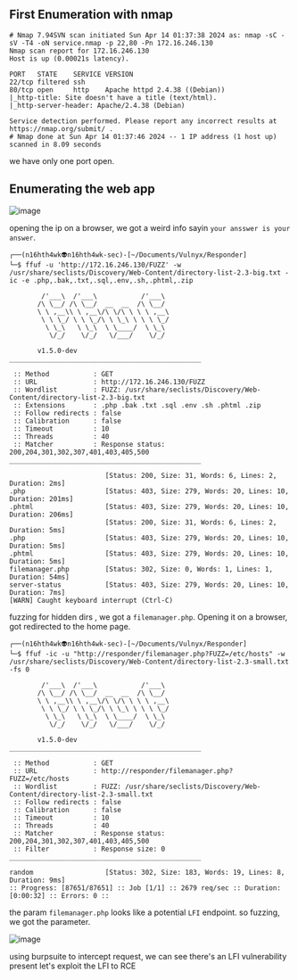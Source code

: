 ## First Enumeration with nmap

```shell
# Nmap 7.94SVN scan initiated Sun Apr 14 01:37:38 2024 as: nmap -sC -sV -T4 -oN service.nmap -p 22,80 -Pn 172.16.246.130
Nmap scan report for 172.16.246.130
Host is up (0.00021s latency).

PORT   STATE    SERVICE VERSION
22/tcp filtered ssh
80/tcp open     http    Apache httpd 2.4.38 ((Debian))
|_http-title: Site doesn't have a title (text/html).
|_http-server-header: Apache/2.4.38 (Debian)

Service detection performed. Please report any incorrect results at https://nmap.org/submit/ .
# Nmap done at Sun Apr 14 01:37:46 2024 -- 1 IP address (1 host up) scanned in 8.09 seconds
```
we have only one port open. 


## Enumerating the web app 

![image](https://github.com/n16hth4wk07/n16hth4wk07.github.io/assets/87468669/da0a7624-0fb4-4b77-b379-ac112d683e43)

opening the ip on a browser, we got a weird info sayin `your ansswer is your answer`.

```shell
┌──(n16hth4wk👽n16hth4wk-sec)-[~/Documents/Vulnyx/Responder]
└─$ ffuf -u 'http://172.16.246.130/FUZZ' -w /usr/share/seclists/Discovery/Web-Content/directory-list-2.3-big.txt -ic -e .php,.bak,.txt,.sql,.env,.sh,.phtml,.zip

        /'___\  /'___\           /'___\       
       /\ \__/ /\ \__/  __  __  /\ \__/       
       \ \ ,__\\ \ ,__\/\ \/\ \ \ \ ,__\      
        \ \ \_/ \ \ \_/\ \ \_\ \ \ \ \_/      
         \ \_\   \ \_\  \ \____/  \ \_\       
          \/_/    \/_/   \/___/    \/_/       

       v1.5.0-dev
________________________________________________

 :: Method           : GET
 :: URL              : http://172.16.246.130/FUZZ
 :: Wordlist         : FUZZ: /usr/share/seclists/Discovery/Web-Content/directory-list-2.3-big.txt
 :: Extensions       : .php .bak .txt .sql .env .sh .phtml .zip 
 :: Follow redirects : false
 :: Calibration      : false
 :: Timeout          : 10
 :: Threads          : 40
 :: Matcher          : Response status: 200,204,301,302,307,401,403,405,500
________________________________________________

                        [Status: 200, Size: 31, Words: 6, Lines: 2, Duration: 2ms]
.php                    [Status: 403, Size: 279, Words: 20, Lines: 10, Duration: 201ms]
.phtml                  [Status: 403, Size: 279, Words: 20, Lines: 10, Duration: 206ms]
                        [Status: 200, Size: 31, Words: 6, Lines: 2, Duration: 5ms]
.php                    [Status: 403, Size: 279, Words: 20, Lines: 10, Duration: 5ms]
.phtml                  [Status: 403, Size: 279, Words: 20, Lines: 10, Duration: 5ms]
filemanager.php         [Status: 302, Size: 0, Words: 1, Lines: 1, Duration: 54ms]
server-status           [Status: 403, Size: 279, Words: 20, Lines: 10, Duration: 7ms]
[WARN] Caught keyboard interrupt (Ctrl-C)
```

fuzzing for hidden dirs , we got a `filemanager.php`. Opening it on a browser, got redirected to the home page. 

```shell
┌──(n16hth4wk👽n16hth4wk-sec)-[~/Documents/Vulnyx/Responder]
└─$ ffuf -ic -u "http://responder/filemanager.php?FUZZ=/etc/hosts" -w /usr/share/seclists/Discovery/Web-Content/directory-list-2.3-small.txt -fs 0 

        /'___\  /'___\           /'___\       
       /\ \__/ /\ \__/  __  __  /\ \__/       
       \ \ ,__\\ \ ,__\/\ \/\ \ \ \ ,__\      
        \ \ \_/ \ \ \_/\ \ \_\ \ \ \ \_/      
         \ \_\   \ \_\  \ \____/  \ \_\       
          \/_/    \/_/   \/___/    \/_/       

       v1.5.0-dev
________________________________________________

 :: Method           : GET
 :: URL              : http://responder/filemanager.php?FUZZ=/etc/hosts
 :: Wordlist         : FUZZ: /usr/share/seclists/Discovery/Web-Content/directory-list-2.3-small.txt
 :: Follow redirects : false
 :: Calibration      : false
 :: Timeout          : 10
 :: Threads          : 40
 :: Matcher          : Response status: 200,204,301,302,307,401,403,405,500
 :: Filter           : Response size: 0
________________________________________________

random                  [Status: 302, Size: 183, Words: 19, Lines: 8, Duration: 9ms]
:: Progress: [87651/87651] :: Job [1/1] :: 2679 req/sec :: Duration: [0:00:32] :: Errors: 0 ::
```
the param `filemanager.php` looks like a potential `LFI` endpoint. so fuzzing, we got the parameter. 

![image](https://github.com/n16hth4wk07/n16hth4wk07.github.io/assets/87468669/26ab9065-7b65-44dd-a010-105d3bbd3895)

using burpsuite to intercept request, we can see there's an LFI vulnerability present let's exploit the LFI to RCE




